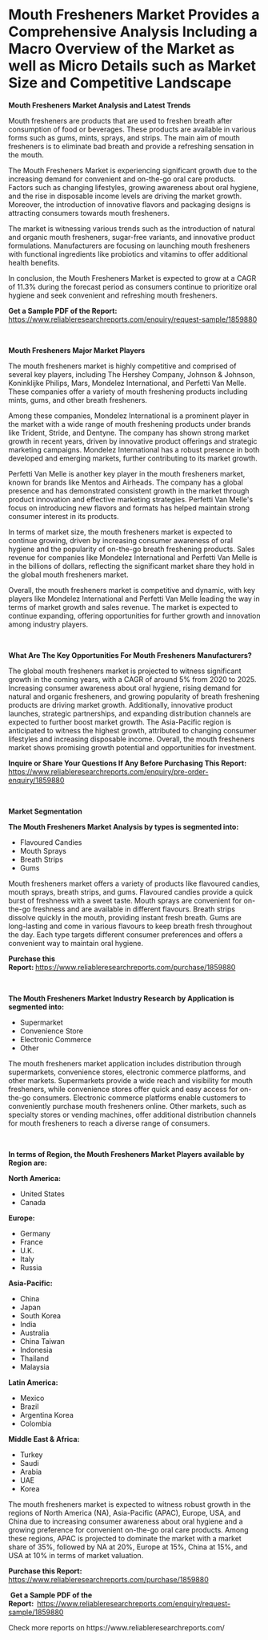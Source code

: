 <p><h1>Mouth Fresheners Market Provides a Comprehensive Analysis Including a Macro Overview of the Market as well as Micro Details such as Market Size and Competitive Landscape</h1></p><p><strong>Mouth Fresheners Market Analysis and Latest Trends</strong></p>
<p><p>Mouth fresheners are products that are used to freshen breath after consumption of food or beverages. These products are available in various forms such as gums, mints, sprays, and strips. The main aim of mouth fresheners is to eliminate bad breath and provide a refreshing sensation in the mouth.</p><p>The Mouth Fresheners Market is experiencing significant growth due to the increasing demand for convenient and on-the-go oral care products. Factors such as changing lifestyles, growing awareness about oral hygiene, and the rise in disposable income levels are driving the market growth. Moreover, the introduction of innovative flavors and packaging designs is attracting consumers towards mouth fresheners.</p><p>The market is witnessing various trends such as the introduction of natural and organic mouth fresheners, sugar-free variants, and innovative product formulations. Manufacturers are focusing on launching mouth fresheners with functional ingredients like probiotics and vitamins to offer additional health benefits.</p><p>In conclusion, the Mouth Fresheners Market is expected to grow at a CAGR of 11.3% during the forecast period as consumers continue to prioritize oral hygiene and seek convenient and refreshing mouth fresheners.</p></p>
<p><strong>Get a Sample PDF of the Report:&nbsp;</strong> <a href="https://www.reliableresearchreports.com/enquiry/request-sample/1859880">https://www.reliableresearchreports.com/enquiry/request-sample/1859880</a></p>
<p>&nbsp;</p>
<p><strong>Mouth Fresheners Major Market Players</strong></p>
<p><p>The mouth fresheners market is highly competitive and comprised of several key players, including The Hershey Company, Johnson & Johnson, Koninklijke Philips, Mars, Mondelez International, and Perfetti Van Melle. These companies offer a variety of mouth freshening products including mints, gums, and other breath fresheners.</p><p>Among these companies, Mondelez International is a prominent player in the market with a wide range of mouth freshening products under brands like Trident, Stride, and Dentyne. The company has shown strong market growth in recent years, driven by innovative product offerings and strategic marketing campaigns. Mondelez International has a robust presence in both developed and emerging markets, further contributing to its market growth.</p><p>Perfetti Van Melle is another key player in the mouth fresheners market, known for brands like Mentos and Airheads. The company has a global presence and has demonstrated consistent growth in the market through product innovation and effective marketing strategies. Perfetti Van Melle's focus on introducing new flavors and formats has helped maintain strong consumer interest in its products.</p><p>In terms of market size, the mouth fresheners market is expected to continue growing, driven by increasing consumer awareness of oral hygiene and the popularity of on-the-go breath freshening products. Sales revenue for companies like Mondelez International and Perfetti Van Melle is in the billions of dollars, reflecting the significant market share they hold in the global mouth fresheners market.</p><p>Overall, the mouth fresheners market is competitive and dynamic, with key players like Mondelez International and Perfetti Van Melle leading the way in terms of market growth and sales revenue. The market is expected to continue expanding, offering opportunities for further growth and innovation among industry players.</p></p>
<p>&nbsp;</p>
<p><strong>What Are The Key Opportunities For Mouth Fresheners Manufacturers?</strong></p>
<p><p>The global mouth fresheners market is projected to witness significant growth in the coming years, with a CAGR of around 5% from 2020 to 2025. Increasing consumer awareness about oral hygiene, rising demand for natural and organic fresheners, and growing popularity of breath freshening products are driving market growth. Additionally, innovative product launches, strategic partnerships, and expanding distribution channels are expected to further boost market growth. The Asia-Pacific region is anticipated to witness the highest growth, attributed to changing consumer lifestyles and increasing disposable income. Overall, the mouth fresheners market shows promising growth potential and opportunities for investment.</p></p>
<p><strong>Inquire or Share Your Questions If Any Before Purchasing This Report:</strong> <a href="https://www.reliableresearchreports.com/enquiry/pre-order-enquiry/1859880">https://www.reliableresearchreports.com/enquiry/pre-order-enquiry/1859880</a></p>
<p>&nbsp;</p>
<p><strong>Market Segmentation</strong></p>
<p><strong>The Mouth Fresheners Market Analysis by types is segmented into:</strong></p>
<p><ul><li>Flavoured Candies</li><li>Mouth Sprays</li><li>Breath Strips</li><li>Gums</li></ul></p>
<p><p>Mouth fresheners market offers a variety of products like flavoured candies, mouth sprays, breath strips, and gums. Flavoured candies provide a quick burst of freshness with a sweet taste. Mouth sprays are convenient for on-the-go freshness and are available in different flavours. Breath strips dissolve quickly in the mouth, providing instant fresh breath. Gums are long-lasting and come in various flavours to keep breath fresh throughout the day. Each type targets different consumer preferences and offers a convenient way to maintain oral hygiene.</p></p>
<p><strong>Purchase this Report:&nbsp;</strong><a href="https://www.reliableresearchreports.com/purchase/1859880">https://www.reliableresearchreports.com/purchase/1859880</a></p>
<p>&nbsp;</p>
<p><strong>The Mouth Fresheners Market Industry Research by Application is segmented into:</strong></p>
<p><ul><li>Supermarket</li><li>Convenience Store</li><li>Electronic Commerce</li><li>Other</li></ul></p>
<p><p>The mouth fresheners market application includes distribution through supermarkets, convenience stores, electronic commerce platforms, and other markets. Supermarkets provide a wide reach and visibility for mouth fresheners, while convenience stores offer quick and easy access for on-the-go consumers. Electronic commerce platforms enable customers to conveniently purchase mouth fresheners online. Other markets, such as specialty stores or vending machines, offer additional distribution channels for mouth fresheners to reach a diverse range of consumers.</p></p>
<p>&nbsp;</p>
<p><strong>In terms of Region, the Mouth Fresheners Market Players available by Region are:</strong></p>
<p>
    <p> <strong> North America: </strong>
        <ul>
            <li>United States</li>
            <li>Canada</li>
        </ul>
        </p> 
    <p> <strong> Europe: </strong>
        <ul>
            <li>Germany</li>
            <li>France</li>
            <li>U.K.</li>
            <li>Italy</li>
            <li>Russia</li>
        </ul>
        </p> 
    <p> <strong> Asia-Pacific: </strong>
        <ul>
            <li>China</li>
            <li>Japan</li>
            <li>South Korea</li>
            <li>India</li>
            <li>Australia</li>
            <li>China Taiwan</li>
            <li>Indonesia</li>
            <li>Thailand</li>
            <li>Malaysia</li>
        </ul>
        </p> 
    <p> <strong> Latin America: </strong>
        <ul>
            <li>Mexico</li>
            <li>Brazil</li>
            <li>Argentina Korea</li>
            <li>Colombia</li>
        </ul>
        </p> 
    <p> <strong> Middle East & Africa: </strong>
        <ul>
            <li>Turkey</li>
            <li>Saudi</li>
            <li>Arabia</li>
            <li>UAE</li>
            <li>Korea</li>
        </ul>
    </p>
    </p>
<p><p>The mouth fresheners market is expected to witness robust growth in the regions of North America (NA), Asia-Pacific (APAC), Europe, USA, and China due to increasing consumer awareness about oral hygiene and a growing preference for convenient on-the-go oral care products. Among these regions, APAC is projected to dominate the market with a market share of 35%, followed by NA at 20%, Europe at 15%, China at 15%, and USA at 10% in terms of market valuation.</p></p>
<p><strong>Purchase this Report: </strong><a href="https://www.reliableresearchreports.com/purchase/1859880">https://www.reliableresearchreports.com/purchase/1859880</a></p>
<p>&nbsp;<strong>Get a Sample PDF of the Report:&nbsp;&nbsp;</strong><a href="https://www.reliableresearchreports.com/enquiry/request-sample/1859880">https://www.reliableresearchreports.com/enquiry/request-sample/1859880</a></p>
<p><strong></strong></p>
<p>Check more reports on https://www.reliableresearchreports.com/</p>